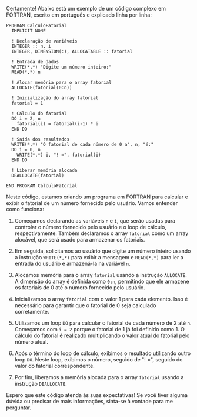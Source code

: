 Certamente! Abaixo está um exemplo de um código complexo em FORTRAN, escrito em português e explicado linha por linha:

```
PROGRAM CalculoFatorial
  IMPLICIT NONE
  
  ! Declaração de variáveis
  INTEGER :: n, i
  INTEGER, DIMENSION(:), ALLOCATABLE :: fatorial
  
  ! Entrada de dados
  WRITE(*,*) "Digite um número inteiro:"
  READ(*,*) n
  
  ! Alocar memória para o array fatorial
  ALLOCATE(fatorial(0:n))
  
  ! Inicialização do array fatorial
  fatorial = 1
  
  ! Cálculo do fatorial
  DO i = 2, n
    fatorial(i) = fatorial(i-1) * i
  END DO
  
  ! Saída dos resultados
  WRITE(*,*) "O fatorial de cada número de 0 a", n, "é:"
  DO i = 0, n
    WRITE(*,*) i, "! =", fatorial(i)
  END DO
  
  ! Liberar memória alocada
  DEALLOCATE(fatorial)
  
END PROGRAM CalculoFatorial
```

Neste código, estamos criando um programa em FORTRAN para calcular e exibir o fatorial de um número fornecido pelo usuário. Vamos entender como funciona:

1. Começamos declarando as variáveis `n` e `i`, que serão usadas para controlar o número fornecido pelo usuário e o loop de cálculo, respectivamente. Também declaramos o array `fatorial` como um array alocável, que será usado para armazenar os fatoriais.

2. Em seguida, solicitamos ao usuário que digite um número inteiro usando a instrução `WRITE(*,*)` para exibir a mensagem e `READ(*,*)` para ler a entrada do usuário e armazená-la na variável `n`.

3. Alocamos memória para o array `fatorial` usando a instrução `ALLOCATE`. A dimensão do array é definida como `0:n`, permitindo que ele armazene os fatoriais de 0 até o número fornecido pelo usuário.

4. Inicializamos o array `fatorial` com o valor 1 para cada elemento. Isso é necessário para garantir que o fatorial de 0 seja calculado corretamente.

5. Utilizamos um loop `DO` para calcular o fatorial de cada número de 2 até `n`. Começamos com `i = 2` porque o fatorial de 1 já foi definido como 1. O cálculo do fatorial é realizado multiplicando o valor atual do fatorial pelo número atual.

6. Após o término do loop de cálculo, exibimos o resultado utilizando outro loop `DO`. Neste loop, exibimos o número, seguido de "! =", seguido do valor do fatorial correspondente.

7. Por fim, liberamos a memória alocada para o array `fatorial` usando a instrução `DEALLOCATE`.

Espero que este código atenda às suas expectativas! Se você tiver alguma dúvida ou precisar de mais informações, sinta-se à vontade para me perguntar.